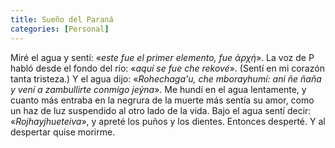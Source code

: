 ```yaml
---
title: Sueño del Paraná
categories: [Personal]
---
```


Miré el agua y sentí: «*este fue el primer elemento, fue ἀρχή*». La voz de P habló
desde el fondo del río: «*aquí se fue che rekové*». (Sentí en mi corazón tanta
tristeza.) Y el agua dijo: «*Rohechaga'u, che mborayhumí: ani ñe ñaña y vení a
zambullirte conmigo jeýna*». Me hundí en el agua lentamente, y cuanto más
entraba en la negrura de la muerte más sentía su amor, como un haz de luz
suspendido al otro lado de la vida. Bajo el agua sentí decir:
«*Rojhayjhueteiva*», y apreté los puños y los dientes. Entonces desperté. Y al
despertar quise morirme.



